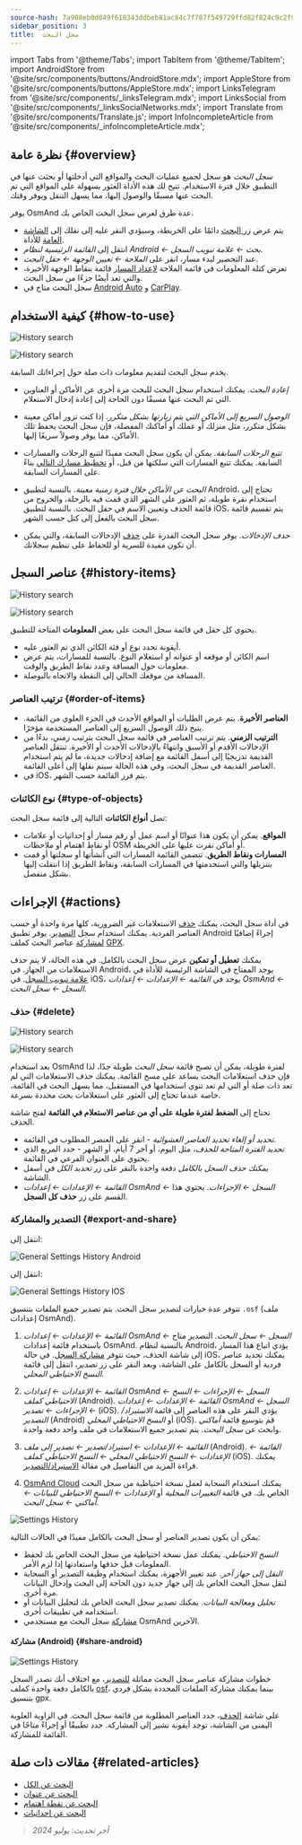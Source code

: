 ```yaml
---
source-hash: 7a908eb0d049f610343ddbeb81ac84c7f787f549729ffd82f824c9c2f9bd25d6
sidebar_position: 3
title:  سجل البحث
---
```

import Tabs from '@theme/Tabs';
import TabItem from '@theme/TabItem';
import AndroidStore from '@site/src/components/buttons/AndroidStore.mdx';
import AppleStore from '@site/src/components/buttons/AppleStore.mdx';
import LinksTelegram from '@site/src/components/_linksTelegram.mdx';
import LinksSocial from '@site/src/components/_linksSocialNetworks.mdx';
import Translate from '@site/src/components/Translate.js';
import InfoIncompleteArticle from '@site/src/components/_infoIncompleteArticle.mdx';


## نظرة عامة {#overview}

*سجل البحث* هو سجل لجميع عمليات البحث والمواقع التي أدخلتها أو بحثت عنها في التطبيق خلال فترة الاستخدام. تتيح لك هذه الأداة العثور بسهولة على المواقع التي تم البحث عنها مسبقًا والوصول إليها، مما يسهل التنقل ويوفر وقتك.

يوفر OsmAnd عدة طرق لعرض سجل البحث الخاص بك.

- يتم عرض [زر البحث](../widgets/map-buttons.md#search) دائمًا على الخريطة، وسيؤدي النقر عليه إلى نقلك إلى [الشاشة العامة](#how-to-use) للأداة.
- انتقل إلى *القائمة الرئيسية لنظام Android ← بحث ← علامة تبويب السجل*.
- عند التحضير لبدء مسار، انقر على *الملاحة ← تعيين الوجهة ← حقل البحث*.
- تعرض كتلة المعلومات في قائمة الملاحة [لإعداد المسار](../navigation/setup/route-navigation.md#navigation-menu) قائمة بنقاط الوجهة الأخيرة، والتي تعد أيضًا جزءًا من سجل البحث.
- سجل البحث متاح في [Android Auto](../navigation/auto-car.md#search) و [CarPlay](../navigation/car-play.md#search).


## كيفية الاستخدام {#how-to-use}

<Tabs groupId="operating-systems">

<TabItem value="android" label="Android">

![History search](@site/static/img/search/history_search_android.png)

</TabItem>

<TabItem value="ios" label="iOS">

![History search](@site/static/img/search/history_search_ios.png)

</TabItem>

</Tabs>

يخدم سجل البحث لتقديم معلومات ذات صلة حول إجراءاتك السابقة.

- *إعادة البحث*. يمكنك استخدام سجل البحث للبحث مرة أخرى عن الأماكن أو العناوين التي تم البحث عنها مسبقًا دون الحاجة إلى إعادة إدخال الاستعلام.

- *الوصول السريع إلى الأماكن التي يتم زيارتها بشكل متكرر*. إذا كنت تزور أماكن معينة بشكل متكرر، مثل منزلك أو عملك أو أماكنك المفضلة، فإن سجل البحث يحفظ تلك الأماكن، مما يوفر وصولاً سريعًا إليها.

- *تتبع الرحلات السابقة*. يمكن أن يكون سجل البحث مفيدًا لتتبع الرحلات والمسارات السابقة. يمكنك تتبع المسارات التي سلكتها من قبل، أو [تخطيط مسارك التالي](../plan-route/create-route.md) بناءً على المسارات السابقة.

- *البحث عن الأماكن خلال فترة زمنية معينة*. بالنسبة لتطبيق Android، تحتاج إلى استخدام نقرة طويلة، ثم العثور على الشهر الذي قمت فيه بالرحلة، والخروج من قائمة الحذف وتعيين الاسم في حقل البحث. بالنسبة لتطبيق iOS، يتم تقسيم قائمة سجل البحث بالفعل إلى كتل حسب الشهر.

- *حذف الإدخالات*. يوفر سجل البحث القدرة على [حذف](#delete) الإدخالات السابقة، والتي يمكن أن تكون مفيدة للسرية أو للحفاظ على تنظيم سجلاتك.


## عناصر السجل {#history-items}

<Tabs groupId="operating-systems">

<TabItem value="android" label="Android">

![History search](@site/static/img/search/history_search_android.png)

</TabItem>

<TabItem value="ios" label="iOS">

![History search](@site/static/img/search/history_search_ios.png)

</TabItem>

</Tabs>

يحتوي كل حقل في قائمة سجل البحث على بعض **المعلومات** المتاحة للتطبيق.

- أيقونة تحدد نوع أو فئة الكائن الذي تم العثور عليه.
- اسم الكائن أو موقعه أو عنوانه أو استعلام النوع. بالنسبة للمسارات، يتم عرض معلومات حول المسافة وعدد نقاط الطريق والوقت.
- المسافة من موقعك الحالي إلى النقطة والاتجاه بالبوصلة.


### ترتيب العناصر {#order-of-items}

- **العناصر الأخيرة**. يتم عرض الطلبات أو المواقع الأحدث في الجزء العلوي من القائمة. يتيح ذلك الوصول السريع إلى العناصر المستخدمة مؤخرًا.
- **الترتيب الزمني**. يتم ترتيب العناصر في قائمة سجل البحث بترتيب زمني، بدءًا من الإدخالات الأقدم أو الأسبق وانتهاءً بالإدخالات الأحدث أو الأخيرة. تنتقل العناصر القديمة تدريجيًا إلى أسفل القائمة مع إضافة إدخالات جديدة، ما لم يتم استخدام العناصر القديمة في سجل البحث، وفي هذه الحالة سيتم نقلها إلى أعلى القائمة.
- في iOS، يتم فرز القائمة حسب الشهر.

### نوع الكائنات {#type-of-objects}

تصل **أنواع الكائنات** التالية إلى قائمة سجل البحث:

- **المواقع**. يمكن أن يكون هذا عنوانًا أو اسم عمل أو رقم مسار أو إحداثيات أو علامات أو نقاط اهتمام أو ملاحظات OSM أو أماكن نقرت عليها على الخريطة.
- **المسارات ونقاط الطريق**. تتضمن القائمة المسارات التي أنشأتها أو سجلتها أو قمت بتنزيلها والتي استخدمتها في المسارات السابقة، ونقاط الطريق إذا انتقلت إليها بشكل منفصل.


## الإجراءات {#actions}

في أداة سجل البحث، يمكنك [حذف](#delete) الاستعلامات غير الضرورية، كلها مرة واحدة أو حسب العناصر الفردية. يمكنك استخدام سجل [التصدير](#export-and-share). يوفر تطبيق Android إجراءً إضافيًا [لمشاركة](#share-android) عناصر البحث كملف [GPX](../../technical/osmand-file-formats/osmand-gpx.md).

يمكنك **تعطيل أو تمكين** عرض سجل البحث بالكامل. في هذه الحالة، لا يتم حذف الاستعلامات من الجهاز. في Android، يوجد المفتاح في الشاشة الرئيسية للأداة في [علامة تبويب السجل](#overview). في iOS، يوجد في *القائمة ← الإعدادات ← إعدادات OsmAnd ← السجل ← سجل البحث*.


### حذف {#delete}

<Tabs groupId="operating-systems">

<TabItem value="android" label="Android">

![History search](@site/static/img/search/history_search_delete_andr.png)

</TabItem>

<TabItem value="ios" label="iOS">

![History search](@site/static/img/search/history_search_delete_ios.png)

</TabItem>

</Tabs>

بعد استخدام OsmAnd لفترة طويلة، يمكن أن تصبح قائمة *سجل البحث* طويلة جدًا، لذا فإن حذف استعلامات البحث يساعد على مسح القائمة. يمكنك حذف الاستعلامات التي لم تعد ذات صلة أو التي لم تعد تنوي استخدامها في المستقبل، مما يسهل البحث في القائمة، خاصة عندما تحتاج إلى العثور على استعلامات بحث محددة بسرعة.

تحتاج إلى **الضغط لفترة طويلة على أي من عناصر الاستعلام في القائمة** لفتح شاشة الحذف.

- *تحديد أو إلغاء تحديد العناصر العشوائية* - انقر على العنصر المطلوب في القائمة.
- *تحديد الفترة المتاحة للحذف*، مثل اليوم، أو آخر 7 أيام، أو الشهر - حدد المربع الذي يحتوي على العنوان الفرعي في القائمة.
- *يمكنك حذف السجل بالكامل* دفعة واحدة بالنقر على زر *تحديد الكل* في أسفل الشاشة.
- *القائمة ← الإعدادات ← إعدادات OsmAnd ← السجل ← الإجراءات*. يحتوي هذا القسم على زر **حذف كل السجل**.


### التصدير والمشاركة {#export-and-share}

<Tabs groupId="operating-systems">

<TabItem value="android" label="Android">

انتقل إلى: *<Translate android="true" ids="shared_string_menu,shared_string_settings,osmand_settings,shared_string_history"/>*

![General Settings History Android](@site/static/img/personal/profiles/general_settings_history_android.png)

</TabItem>

<TabItem value="ios" label="iOS">

انتقل إلى: *<Translate android="true" ids="shared_string_menu,shared_string_settings,osmand_settings,shared_string_history"/>*

![General Settings History IOS](@site/static/img/personal/profiles/history_settings_ios.png)

</TabItem>

</Tabs>

تتوفر عدة خيارات لتصدير سجل البحث. يتم تصدير جميع الملفات بتنسيق `.osf` (ملف إعدادات OsmAnd).

1. *القائمة ← الإعدادات ← إعدادات OsmAnd ← السجل ← سجل البحث*.
    التصدير متاح باستخدام قائمة إعدادات OsmAnd. بالنسبة لنظام Android، يؤدي اتباع هذا المسار إلى شاشة الحذف، حيث تتوفر [مشاركة السجل](#share-android). في حالة iOS، يمكنك تحديد عناصر فردية أو السجل بالكامل على الشاشة، وبعد النقر على زر *تصدير*، انتقل إلى قائمة *النسخ الاحتياطي المحلي*.

2. *القائمة ← الإعدادات ← إعدادات OsmAnd ← السجل ← الإجراءات ← النسخ الاحتياطي كملف* (Android).
    *القائمة ← الإعدادات ← إعدادات OsmAnd ← السجل ← الإجراءات ← تصدير* (iOS).
    يؤدي النقر على هذه العناصر إلى قائمة *الاستيراد/التصدير* (Android) أو *النسخ الاحتياطي المحلي* (iOS). قم بتوسيع قائمة *أماكني* وابحث عن *سجل البحث*. يتم تصدير جميع الاستعلامات في ملف واحد دفعة واحدة.

3. *القائمة ← الإعدادات ← استيراد/تصدير ← تصدير إلى ملف* (Android).
    *القائمة ← الإعدادات ← النسخ الاحتياطي المحلي ← النسخ الاحتياطي كملف* (iOS).
    يمكنك قراءة المزيد من التفاصيل في مقالة [الاستيراد/التصدير](../personal/import-export.md#export).

4. [OsmAnd Cloud](../personal/osmand-cloud.md#select-data-to-back-up)
    يمكنك استخدام السحابة لعمل نسخة احتياطية من سجل البحث الخاص بك. في قائمة *التغييرات المحلية* أو *الإعدادات ← النسخ الاحتياطي للبيانات ← أماكني ← سجل البحث*.

![Settings History](@site/static/img/search/history_search_share_andr.png)

يمكن أن يكون تصدير العناصر أو سجل البحث بالكامل مفيدًا في الحالات التالية:

- *النسخ الاحتياطي*. يمكنك عمل نسخة احتياطية من سجل البحث الخاص بك لحفظ المعلومات قبل حذفها واستعادتها إذا لزم الأمر.
- *النقل إلى جهاز آخر*. عند تغيير الأجهزة، يمكنك استخدام وظيفة التصدير أو السحابة لنقل سجل البحث الخاص بك إلى جهاز جديد دون الحاجة إلى البحث وإدخال البيانات مرة أخرى.
- *تحليل ومعالجة البيانات*. يمكنك تصدير سجل البحث الخاص بك لتحليل البيانات أو استخدامه في تطبيقات أخرى.
- [مشاركة](#share-android) سجل البحث مع مستخدمي OsmAnd الآخرين.


#### مشاركة (Android) {#share-android}

![Settings History](@site/static/img/search/history_search_share_andr.png)

خطوات مشاركة عناصر سجل البحث مماثلة [للتصدير](#export-and-share)، مع اختلاف أنك تصدر السجل بالكامل دفعة واحدة كملف [osf](../../technical/osmand-file-formats/osmand-osf.md)، بينما يمكنك مشاركة الملفات المحددة بشكل فردي بتنسيق gpx.

على شاشة [الحذف](#delete)، حدد العناصر المطلوبة من قائمة سجل البحث. في الزاوية العلوية اليمنى من الشاشة، توجد أيقونة تشير إلى المشاركة. حدد تطبيقًا أو إجراءً متاحًا في القائمة للمشاركة.


## مقالات ذات صلة {#related-articles}

- [البحث عن الكل](./search-all.md)
- [البحث عن عنوان](./search-address.md)
- [البحث عن نقطة اهتمام](./search-poi.md)
- [البحث عن إحداثيات](./search-coordinates.md)


> *آخر تحديث: يوليو 2024*